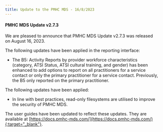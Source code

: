 ```yaml
---
title: Update to the PMHC MDS - 16/8/2023
---
```


#### PMHC MDS Update v2.7.3 ####

We are pleased to announce that PMHC MDS Update v2.7.3 was released on 
August 16, 2023.

The following updates have been applied in the reporting interface:
* The B5: Activity Reports by provider workforce characteristics (category, 
  ATSI Status, ATSI cultural training, and gender) has been enhanced to add 
  options to report on all practitioners for a service contact or only the 
  primary practitioner for a service contact. Previously, the B5 only reported 
  on the primary practitioner.

The following updates have been applied:
* In line with best practices, read-only filesystems are utilised to improve 
  the security of PMHC MDS.

The user guides have been updated to reflect these updates. They are available
at [https://docs.pmhc-mds.com/](https://docs.pmhc-mds.com/){:target="_blank"}.
